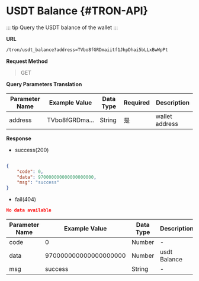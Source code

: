 # USDT Balance {#TRON-API}

::: tip 
Query the USDT balance of the wallet
:::

**URL**

```sh
/tron/usdt_balance?address=TVbo8fGRDmaiitf1JhpDhai5bLLxBwWpPt
```

**Request Method**


> GET

**Query Parameters Translation**

| Parameter Name | Example Value  | Data Type | Required | Description    |
| -------------- | -------------- | --------- | -------- | -------------- |
| address        | TVbo8fGRDma... | String    | 是       | wallet address |


**Response**


* success(200)

```json

{
    "code": 0,
    "data": 970000000000000000000,
    "msg": "success"
}

```

* fail(404)

```json
No data available
```

| Parameter Name | Example Value         | Data Type | Description  |
| -------------- | --------------------- | --------- | ------------ |
| code           | 0                     | Number    | -            |
| data           | 970000000000000000000 | Number    | usdt Balance |
| msg            | success               | String    | -            |
